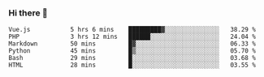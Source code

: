 ### Hi there 👋

<!--START_SECTION:waka-->

```text
Vue.js           5 hrs 6 mins    █████████▓░░░░░░░░░░░░░░░   38.29 %
PHP              3 hrs 12 mins   ██████░░░░░░░░░░░░░░░░░░░   24.04 %
Markdown         50 mins         █▓░░░░░░░░░░░░░░░░░░░░░░░   06.33 %
Python           45 mins         █▒░░░░░░░░░░░░░░░░░░░░░░░   05.70 %
Bash             29 mins         █░░░░░░░░░░░░░░░░░░░░░░░░   03.68 %
HTML             28 mins         █░░░░░░░░░░░░░░░░░░░░░░░░   03.55 %
```

<!--END_SECTION:waka-->

<!--
**Jonas-VanHaeken/Jonas-VanHaeken** is a ✨ _special_ ✨ repository because its `README.md` (this file) appears on your GitHub profile.

Here are some ideas to get you started:

- 🔭 I’m currently working on ...
- 🌱 I’m currently learning ...
- 👯 I’m looking to collaborate on ...
- 🤔 I’m looking for help with ...
- 💬 Ask me about ...
- 📫 How to reach me: ...
- 😄 Pronouns: ...
- ⚡ Fun fact: ...
-->
